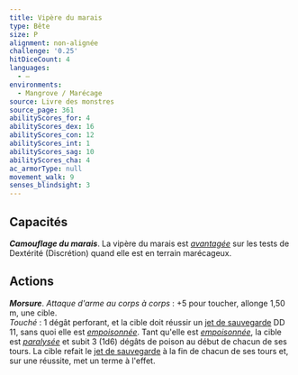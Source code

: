 ```yaml
---
title: Vipère du marais
type: Bête
size: P
alignment: non-alignée
challenge: '0.25'
hitDiceCount: 4
languages:
  - —
environments:
  - Mangrove / Marécage
source: Livre des monstres
source_page: 361
abilityScores_for: 4
abilityScores_dex: 16
abilityScores_con: 12
abilityScores_int: 1
abilityScores_sag: 10
abilityScores_cha: 4
ac_armorType: null
movement_walk: 9
senses_blindsight: 3
---
```

## Capacités
_**Camouflage du marais**_. La vipère du marais est [_avantagée_](/utiliser-les-caracteristiques/#avantage-et-desavantage) sur les tests de Dextérité (Discrétion) quand elle est en terrain marécageux.

## Actions
_**Morsure**_. _Attaque d'arme au corps à corps_ : +5 pour toucher, allonge 1,50 m, une cible.  
_Touché_ : 1 dégât perforant, et la cible doit réussir un [jet de sauvegarde](/utiliser-les-caracteristiques/#jets-de-sauvegarde) DD 11, sans quoi elle est [_empoisonnée_](/gerer-la-sante-du-personnage/#empoisonne). Tant qu'elle est [_empoisonnée_](/gerer-la-sante-du-personnage/#empoisonne), la cible est [_paralysée_](/gerer-la-sante-du-personnage/#paralyse) et subit 3 (1d6) dégâts de poison au début de chacun de ses tours. La cible refait le [jet de sauvegarde](/utiliser-les-caracteristiques/#jets-de-sauvegarde) à la fin de chacun de ses tours et, sur une réussite, met un terme à l'effet.
